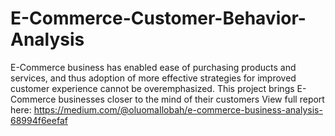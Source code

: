 # E-Commerce-Customer-Behavior-Analysis
E-Commerce business has enabled ease of purchasing products and services, and thus adoption of more effective strategies for improved customer experience cannot be overemphasized. This project brings E-Commerce businesses closer to the mind of their customers
View full report here:
https://medium.com/@oluomaIlobah/e-commerce-business-analysis-68994f6eefaf
